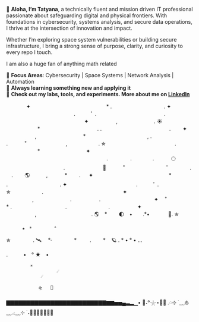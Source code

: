 🌸 **Aloha, I’m Tatyana**, a technically fluent and mission driven IT professional passionate about safeguarding digital and physical frontiers. With foundations in cybersecurity, systems analysis, and secure data operations, I thrive at the intersection of innovation and impact.

Whether I’m exploring space system vulnerabilities or building secure infrastructure, I bring a strong sense of purpose, clarity, and curiosity to every repo I touch.  

I am also a huge fan of anything math related  

🔭 **Focus Areas**: Cybersecurity | Space Systems | Network Analysis | Automation  
🌱 **Always learning something new and applying it**  
📂 **Check out my labs, tools, and experiments. More about me on [LinkedIn](https://www.linkedin.com/in/spacecyberguard)**

  　　　   ✦    　　　　　　　　　　　　　　     *    .　　　　　　　　　　.             ✦                                                                             　　　　　　　　　　　　　.　　　ﾟ .　　　　　　　　　　　　　. 　　　　　　　　　　　　　　　✦ 　　　　　,　　　　　　　.
                 ☀️
　　　　　　*　　　　　　　　　　　.
.　　　　　　　　　　　　　. 　　✦ 　   　　　,　　　　　　　　　*
　　　　　 　　　　 　　,
            .　　　　　 　　 　　　 .　
　　˚　　　 　   　　,　　　　　　.   ✯
　　　　　　　　　　　　　.
　　　　　　* 　　   　　　　　 ✦ 　
　　　　　　　　　　　　　　　　　　.
　　　　.　　　　.　　　 🌕
　　　　　　　　　　　.
　　　　　　　🚀
　　　˚　　　　　　　　ﾟ　　　　.
　. 　　🌎 ‍ ‍ ‍ ‍ ‍ ‍ ‍ ‍ ‍ ‍ ,
　　　*　　 .
   　   ✦    　　　　　　　　　　　　　　     *    .　　　　　　　　　　.             ✦                                                                             　　　　　　　　　　　　　.　　　ﾟ .　　　　　　　✯　　　　　　. 　　　　　　　　　　　　　　　✦ 　　　　　,　　　　　　　.
　　　　　.　　　　　　　　　　 ✦
　˚　　　　　　　　*
.  　　　　　　　　　　.　　　　　　　　.
　　　　　✦ 　   　　　,　　    　　　　　　　　.
🌎　°　　
                       🌓　•　　.°•　　
 　
🚀.                       ✯

          ★　*　　　　　°
✯
　　　　.         🛰 　°·　　
       *         . 
     
 *    🪐 .  *         • ° • ...   

.　　　•　° ★　• 
                                
             ☀️       
           ️            ☄️
                 ☄️ 
       ️      ️                   
                🛸   🤺
▇▇▇▇▇▇▇▇▇▇▇▇▇▇▇▇▇▇▇▇▇▇▇▇▇▆▆▅▅▄▃▂▁• 🌊˖°𓇼⋆🐋🐚 𓈒𓏸⊹ ࣪ ﹏⛵﹏𓂁﹏⊹ ࣪ ˖🌊🌊🌊🌊🌊🌊🌊
